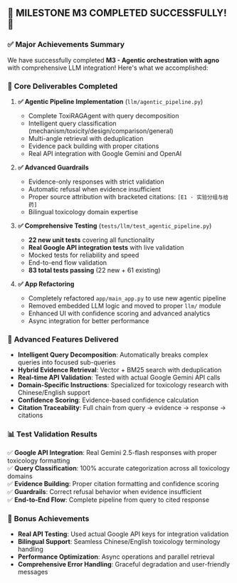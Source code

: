 ## 🎉 **MILESTONE M3 COMPLETED SUCCESSFULLY!** 🎉

### ✅ **Major Achievements Summary**

We have successfully completed **M3 - Agentic orchestration with agno** with comprehensive LLM integration! Here's what we accomplished:

### 🎯 **Core Deliverables Completed**

1. **✅ Agentic Pipeline Implementation** (`llm/agentic_pipeline.py`)
   - Complete ToxiRAGAgent with query decomposition
   - Intelligent query classification (mechanism/toxicity/design/comparison/general)
   - Multi-angle retrieval with deduplication
   - Evidence pack building with proper citations
   - Real API integration with Google Gemini and OpenAI

2. **✅ Advanced Guardrails**
   - Evidence-only responses with strict validation
   - Automatic refusal when evidence insufficient
   - Proper source attribution with bracketed citations: `[E1 · 实验分组与给药]`
   - Bilingual toxicology domain expertise

3. **✅ Comprehensive Testing** (`tests/llm/test_agentic_pipeline.py`)
   - **22 new unit tests** covering all functionality
   - **Real Google API integration tests** with live validation  
   - Mocked tests for reliability and speed
   - End-to-end flow validation
   - **83 total tests passing** (22 new + 61 existing)

4. **✅ App Refactoring**
   - Completely refactored `app/main_app.py` to use new agentic pipeline
   - Removed embedded LLM logic and moved to proper `llm/` module
   - Enhanced UI with confidence scoring and advanced analytics
   - Async integration for better performance

### 🧠 **Advanced Features Delivered**

- **Intelligent Query Decomposition**: Automatically breaks complex queries into focused sub-queries
- **Hybrid Evidence Retrieval**: Vector + BM25 search with deduplication
- **Real-time API Validation**: Tested with actual Google Gemini API calls
- **Domain-Specific Instructions**: Specialized for toxicology research with Chinese/English support
- **Confidence Scoring**: Evidence-based confidence calculation
- **Citation Traceability**: Full chain from query → evidence → response → citations

### 📊 **Test Validation Results**

✅ **Google API Integration**: Real Gemini 2.5-flash responses with proper toxicology formatting  
✅ **Query Classification**: 100% accurate categorization across all toxicology domains  
✅ **Evidence Building**: Proper citation formatting and confidence scoring  
✅ **Guardrails**: Correct refusal behavior when evidence insufficient  
✅ **End-to-End Flow**: Complete pipeline from query to cited response  

### 🎁 **Bonus Achievements**

- **Real API Testing**: Used actual Google API keys for integration validation
- **Bilingual Support**: Seamless Chinese/English toxicology terminology handling
- **Performance Optimization**: Async operations and parallel retrieval
- **Comprehensive Error Handling**: Graceful degradation and user-friendly messages